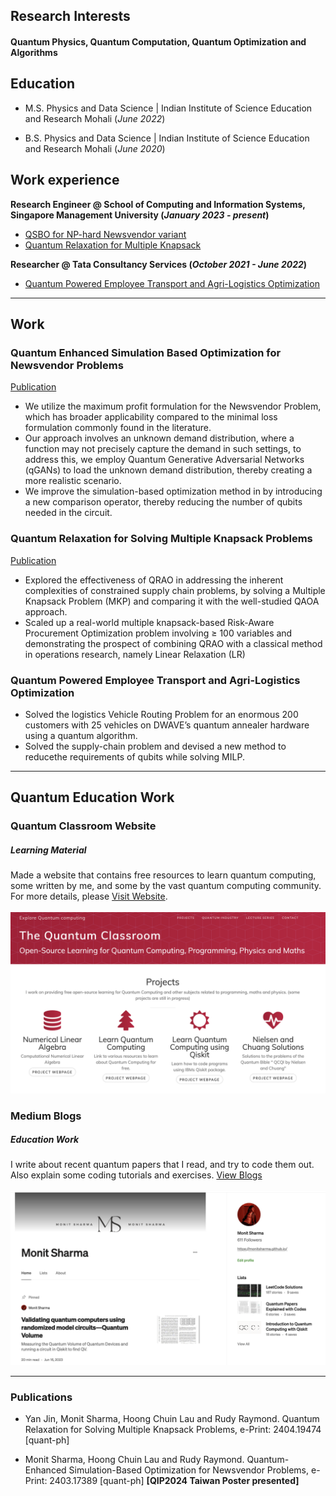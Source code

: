 ## Research Interests

#### Quantum Physics, Quantum Computation, Quantum Optimization and Algorithms



## Education							       		
- M.S.  Physics and Data Science	| Indian Institute of Science Education and Research Mohali (_June 2022_)	 			        		

- B.S.  Physics and Data Science    | Indian Institute of Science Education and Research Mohali (_June 2020_)

## Work experience 
**Research Engineer @ School of Computing and Information Systems, Singapore Management University (_January 2023 - present_)**
- [QSBO for NP-hard Newsvendor variant](#qsbo)
- [Quantum Relaxation for Multiple Knapsack](#qrao)


**Researcher @ Tata Consultancy Services (_October 2021 - June 2022_)**  
- [Quantum Powered Employee Transport and Agri-Logistics Optimization](#tcs)
  
---


## Work
<a name="qsbo"></a>
### Quantum Enhanced Simulation Based Optimization for Newsvendor Problems

[Publication](https://arxiv.org/abs/2403.17389)  

- We utilize the maximum profit formulation for the Newsvendor Problem, which has broader applicability compared to the minimal loss formulation commonly found in the literature.
- Our approach involves an unknown demand distribution, where a function may not precisely capture the demand in such settings, to address this, we employ Quantum Generative Adversarial Networks (qGANs) to load the unknown demand distribution, thereby creating a more realistic scenario.
- We improve the simulation-based optimization method in by introducing a new comparison operator, thereby reducing the number of qubits needed in the circuit.

<a name="qrao"></a>
### Quantum Relaxation for Solving Multiple Knapsack Problems

[Publication](https://arxiv.org/abs/2404.19474)

- Explored the effectiveness of QRAO in addressing the inherent complexities of constrained supply chain problems, by solving a Multiple Knapsack Problem (MKP) and comparing it with the well-studied QAOA approach.
- Scaled up a real-world multiple knapsack-based Risk-Aware Procurement Optimization problem involving ≥ 100 variables and demonstrating the prospect of combining QRAO with a classical method in operations research, namely Linear Relaxation (LR)


<a name="tcs"></a>
### Quantum Powered Employee Transport and Agri-Logistics Optimization


- Solved the logistics Vehicle Routing Problem for an enormous 200 customers with 25 vehicles on DWAVE’s quantum annealer hardware using a quantum algorithm.
- Solved the supply-chain problem and devised a new method to reducethe requirements of qubits while solving MILP.


---


## Quantum Education Work

### Quantum Classroom Website
##### Learning Material

Made a website that contains free resources to learn quantum computing, some written by me, and some by the vast quantum computing community. For more details, please [Visit Website](https://monitsharma.github.io).<br>
<br>
![Website](assets/imgs/website.png)



### Medium Blogs
##### Education Work

I write about recent quantum papers that I read, and try to code them out. Also explain some coding tutorials and exercises.
[View Blogs](https://medium.com/@_monitsharma)<br>
<br>
![MediumBlogs](assets/imgs/medium.png)


---

### Publications
- Yan Jin, Monit Sharma, Hoong Chuin Lau and Rudy Raymond. Quantum Relaxation for Solving Multiple Knapsack Problems,
e-Print: 2404.19474 [quant-ph]

- Monit Sharma, Hoong Chuin Lau and Rudy Raymond. Quantum-Enhanced Simulation-Based Optimization for Newsvendor Problems, 
e-Print: 2403.17389 [quant-ph] **[QIP2024 Taiwan Poster presented]**





 




  


